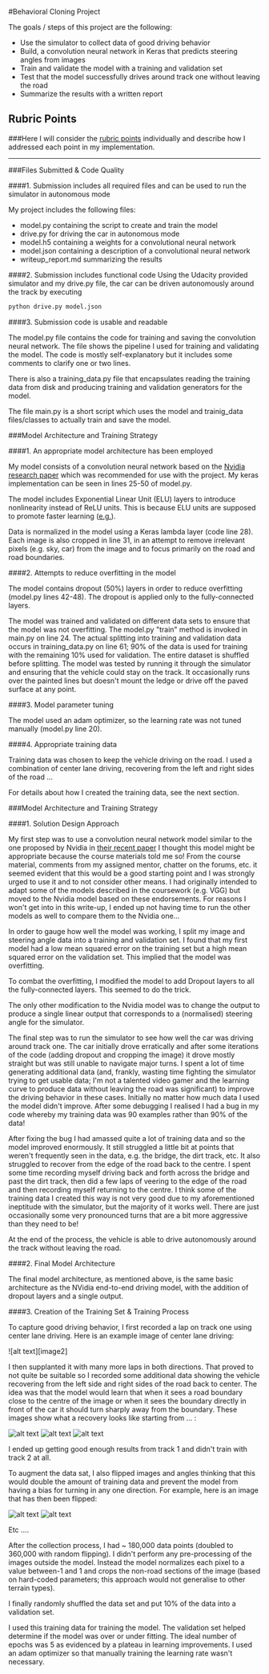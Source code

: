 #Behavioral Cloning Project

The goals / steps of this project are the following:
* Use the simulator to collect data of good driving behavior
* Build, a convolution neural network in Keras that predicts steering angles from images
* Train and validate the model with a training and validation set
* Test that the model successfully drives around track one without leaving the road
* Summarize the results with a written report


[//]: # (Image References)

[image3]: ./images/recovery1.jpg "Recovery Image"
[image4]: ./images/recovery2.jpg "Recovery Image"
[image5]: ./images/recovery3.jpg "Recovery Image"
[image6]: ./images/centre.jpg "Normal Image"
[image7]: ./images/centre_flippped.jpg "Flipped Image"

## Rubric Points
###Here I will consider the [rubric points](https://review.udacity.com/#!/rubrics/432/view) individually and describe how I addressed each point in my implementation.

---
###Files Submitted & Code Quality

####1. Submission includes all required files and can be used to run the simulator in autonomous mode

My project includes the following files:
* model.py containing the script to create and train the model
* drive.py for driving the car in autonomous mode
* model.h5 containing a weights for a convolutional neural network
* model.json containing a description of a convolutional neural network
* writeup_report.md summarizing the results

####2. Submission includes functional code
Using the Udacity provided simulator and my drive.py file, the car can be driven autonomously around the track by executing
```sh
python drive.py model.json
```

####3. Submission code is usable and readable

The model.py file contains the code for training and saving the convolution neural network. The file shows the pipeline I used for training and validating the model. The code is mostly self-explanatory but it includes some comments to clarify one or two lines.

There is also a training_data.py file that encapsulates reading the training data from disk and producing training and validation generators for the model.

The file main.py is a short script which uses the model and trainig_data files/classes to actually train and save the model.

###Model Architecture and Training Strategy

####1. An appropriate model architecture has been employed

My model consists of a convolution neural network based on the [Nvidia research paper](https://images.nvidia.com/content/tegra/automotive/images/2016/solutions/pdf/end-to-end-dl-using-px.pdf) which was recommended for use with the project. My keras implementation can be seen in lines 25-50 of model.py.

The model includes Exponential Linear Unit (ELU) layers to introduce nonlinearity instead of ReLU units. This is because ELU units are supposed to promote faster learning ([e.g.](http://www.picalike.com/blog/2015/11/28/relu-was-yesterday-tomorrow-comes-elu/)).

Data is normalized in the model using a Keras lambda layer (code line 28). Each image is also cropped in line 31, in an attempt to remove irrelevant pixels (e.g. sky, car) from the image and to focus primarily on the road and road boundaries.

####2. Attempts to reduce overfitting in the model

The model contains dropout (50%) layers in order to reduce overfitting (model.py lines 42-48). The dropout is applied only to the fully-connected layers.

The model was trained and validated on different data sets to ensure that the model was not overfitting. The model.py "train" method is invoked in main.py on line 24. The actual splitting into training and validation data occurs in training_data.py on line 61; 90% of the data is used for training with the remaining 10% used for validation. The entire dataset is shuffled before splitting. The model was tested by running it through the simulator and ensuring that the vehicle could stay on the track. It occasionally runs over the painted lines but doesn't mount the ledge or drive off the paved surface at any point.

####3. Model parameter tuning

The model used an adam optimizer, so the learning rate was not tuned manually (model.py line 20).

####4. Appropriate training data

Training data was chosen to keep the vehicle driving on the road. I used a combination of center lane driving, recovering from the left and right sides of the road ...

For details about how I created the training data, see the next section.

###Model Architecture and Training Strategy

####1. Solution Design Approach

My first step was to use a convolution neural network model similar to the one proposed by Nvidia in [their recent paper](https://images.nvidia.com/content/tegra/automotive/images/2016/solutions/pdf/end-to-end-dl-using-px.pdf) I thought this model might be appropriate because the course materials told me so! From the course material, comments from my assigned mentor, chatter on the forums, etc. it seemed evident that this would be a good starting point and I was strongly urged to use it and to not consider other means. I had originally intended to adapt some of the models described in the coursework (e.g. VGG) but moved to the Nvidia model based on these endorsements. For reasons I won't get into in this write-up, I ended up not having time to run the other models as well to compare them to the Nvidia one...

In order to gauge how well the model was working, I split my image and steering angle data into a training and validation set. I found that my first model had a low mean squared error on the training set but a high mean squared error on the validation set. This implied that the model was overfitting.

To combat the overfitting, I modified the model to add Dropout layers to all the fully-connected layers. This seemed to do the trick.

The only other modification to the Nvidia model was to change the output to produce a single linear output that corresponds to a (normalised) steering angle for the simulator.

The final step was to run the simulator to see how well the car was driving around track one. The car initially drove erratically and after some iterations of the code (adding dropout and cropping the image) it drove mostly straight but was still unable to navigate major turns. I spent a lot of time generating additional data (and, frankly, wasting time fighting the simulator trying to get usable data; I'm not a talented video gamer and the learning curve to produce data without leaving the road was significant) to improve the driving behavior in these cases. Initially no matter how much data I used the model didn't improve. After some debugging I realised I had a bug in my code whereby my training data was 90 examples rather than 90% of the data! 

After fixing the bug I had amassed quite a lot of training data and so the model improved enormously. It still struggled a little bit at points that weren't frequently seen in the data, e.g. the bridge, the dirt track, etc. It also struggled to recover from the edge of the road back to the centre. I spent some time recording myself driving back and forth across the bridge and past the dirt track, then did a few laps of veering to the edge of the road and then recording myself returning to the centre. I think some of the training data I created this way is not very good due to my aforementioned ineptitude with the simulator, but the majority of it works well. There are just occasionally some very pronounced turns that are a bit more aggressive than they need to be!

At the end of the process, the vehicle is able to drive autonomously around the track without leaving the road.

####2. Final Model Architecture

The final model architecture, as mentioned above, is the same basic architecture as the NVidia end-to-end driving model, with the addition of dropout layers and a single output.

####3. Creation of the Training Set & Training Process

To capture good driving behavior, I first recorded a lap on track one using center lane driving. Here is an example image of center lane driving:

![alt text][image2]

I then supplanted it with many more laps in both directions. That proved to not quite be suitable so I recorded some additional data showing the vehicle recovering from the left side and right sides of the road back to center. The idea was that the model would learn that when it sees a road boundary close to the centre of the image or when it sees the boundary directly in front of the car it should turn sharply away from the boundary. These images show what a recovery looks like starting from ... :

![alt text][image3]
![alt text][image4]
![alt text][image5]

I ended up getting good enough results from track 1 and didn't train with track 2 at all.

To augment the data sat, I also flipped images and angles thinking that this would double the amount of training data and prevent the model from having a bias for turning in any one direction. For example, here is an image that has then been flipped:

![alt text][image6]
![alt text][image7]

Etc ....

After the collection process, I had ~ 180,000 data points (doubled to 360,000 with random flipping). I didn't perform any pre-processing of the images outside the model. Instead the model normalizes each pixel to a value between-1 and 1 and crops the non-road sections of the image (based on hard-coded parameters; this approach would not generalise to other terrain types).

I finally randomly shuffled the data set and put 10% of the data into a validation set.

I used this training data for training the model. The validation set helped determine if the model was over or under fitting. The ideal number of epochs was 5 as evidenced by a plateau in learning improvements. I used an adam optimizer so that manually training the learning rate wasn't necessary.
